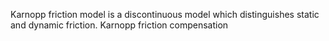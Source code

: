 Karnopp friction model is a discontinuous model which distinguishes static and dynamic friction. Karnopp friction compensation 